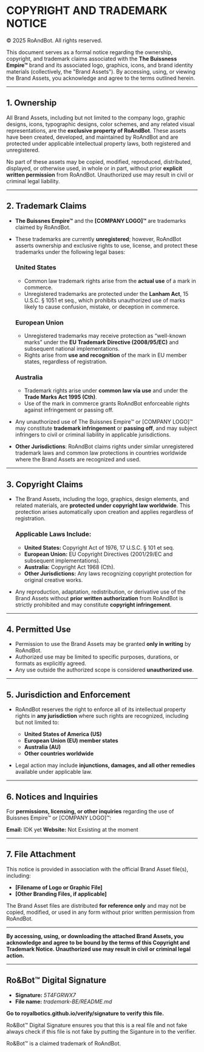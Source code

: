 # COPYRIGHT AND TRADEMARK NOTICE

© 2025 RoAndBot. All rights reserved.

This document serves as a formal notice regarding the ownership, copyright, and trademark claims associated with the **The Buissness Empire™** brand and its associated logo, graphics, icons, and brand identity materials (collectively, the "Brand Assets"). By accessing, using, or viewing the Brand Assets, you acknowledge and agree to the terms outlined herein.

---

## 1. Ownership

All Brand Assets, including but not limited to the company logo, graphic designs, icons, typographic designs, color schemes, and any related visual representations, are the **exclusive property of RoAndBot**. These assets have been created, developed, and maintained by RoAndBot and are protected under applicable intellectual property laws, both registered and unregistered.

No part of these assets may be copied, modified, reproduced, distributed, displayed, or otherwise used, in whole or in part, without prior **explicit written permission** from RoAndBot. Unauthorized use may result in civil or criminal legal liability.

---

## 2. Trademark Claims

- **The Buissnes Empire™** and the **[COMPANY LOGO]™** are trademarks claimed by RoAndBot.  
- These trademarks are currently **unregistered**; however, RoAndBot asserts ownership and exclusive rights to use, license, and protect these trademarks under the following legal bases:

  ### United States
  - Common law trademark rights arise from the **actual use** of a mark in commerce.  
  - Unregistered trademarks are protected under the **Lanham Act**, 15 U.S.C. § 1051 et seq., which prohibits unauthorized use of marks likely to cause confusion, mistake, or deception in commerce.

  ### European Union
  - Unregistered trademarks may receive protection as “well-known marks” under the **EU Trademark Directive (2008/95/EC)** and subsequent national implementations.  
  - Rights arise from **use and recognition** of the mark in EU member states, regardless of registration.

  ### Australia
  - Trademark rights arise under **common law via use** and under the **Trade Marks Act 1995 (Cth)**.  
  - Use of the mark in commerce grants RoAndBot enforceable rights against infringement or passing off.

- Any unauthorized use of The Buissnes Empire™ or [COMPANY LOGO]™ may constitute **trademark infringement** or **passing off**, and may subject infringers to civil or criminal liability in applicable jurisdictions.

- **Other Jurisdictions**: RoAndBot claims rights under similar unregistered trademark laws and common law protections in countries worldwide where the Brand Assets are recognized and used.

---

## 3. Copyright Claims

- The Brand Assets, including the logo, graphics, design elements, and related materials, are **protected under copyright law worldwide**. This protection arises automatically upon creation and applies regardless of registration.  

  ### Applicable Laws Include:
  - **United States:** Copyright Act of 1976, 17 U.S.C. § 101 et seq.  
  - **European Union:** EU Copyright Directives (2001/29/EC and subsequent implementations).  
  - **Australia:** Copyright Act 1968 (Cth).  
  - **Other Jurisdictions:** Any laws recognizing copyright protection for original creative works.

- Any reproduction, adaptation, redistribution, or derivative use of the Brand Assets without **prior written authorization** from RoAndBot is strictly prohibited and may constitute **copyright infringement**.

---

## 4. Permitted Use

- Permission to use the Brand Assets may be granted **only in writing** by RoAndBot.  
- Authorized use may be limited to specific purposes, durations, or formats as explicitly agreed.  
- Any use outside the authorized scope is considered **unauthorized use**.

---

## 5. Jurisdiction and Enforcement

- RoAndBot reserves the right to enforce all of its intellectual property rights in **any jurisdiction** where such rights are recognized, including but not limited to:  
  - **United States of America (US)**  
  - **European Union (EU) member states**  
  - **Australia (AU)**  
  - **Other countries worldwide**  

- Legal action may include **injunctions, damages, and all other remedies** available under applicable law.

---

## 6. Notices and Inquiries

For **permissions, licensing, or other inquiries** regarding the use of Buissnes Empire™ or [COMPANY LOGO]™:  

**Email:** IDK yet 
**Website:** Not Exsisting at the moment 

---

## 7. File Attachment

This notice is provided in association with the official Brand Asset file(s), including:  
- **[Filename of Logo or Graphic File]**  
- **[Other Branding Files, if applicable]**  

The Brand Asset files are distributed **for reference only** and may not be copied, modified, or used in any form without prior written permission from RoAndBot.

---

**By accessing, using, or downloading the attached Brand Assets, you acknowledge and agree to be bound by the terms of this Copyright and Trademark Notice. Unauthorized use may result in civil or criminal legal action.**

---
## Ro&Bot™ Digital Signature
- **Signature:** *5T4FGRWX7*
- **File name:** *trademark-BE/README.md*

**Go to royalbotics.github.io/verify/signature to verify this file.**

Ro&Bot™ Digital Signature ensures you that this is a real file and not fake always check if this file is not fake by putting the Siganture in to the verifier.

Ro&Bot™ is a claimed trademark of RoAndBot.
